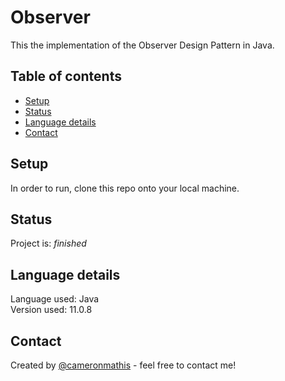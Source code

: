 # Observer
This the implementation of the Observer Design Pattern in Java.

## Table of contents
* [Setup](#setup)
* [Status](#status)
* [Language details](#Language-details)
* [Contact](#contact)

## Setup
In order to run, clone this repo onto your local machine. <br/>

## Status
Project is: _finished_

## Language details
Language used: Java </br>
Version used: 11.0.8

## Contact
Created by [@cameronmathis](https://github.com/cameronmathis/) - feel free to contact me!